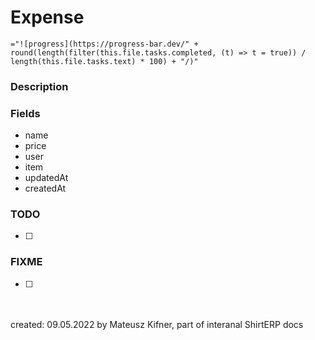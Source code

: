 # Expense
`="![progress](https://progress-bar.dev/" + round(length(filter(this.file.tasks.completed, (t) => t = true)) / length(this.file.tasks.text) * 100) + "/)"`

### Description

### Fields
- name
- price
- user
- item
- updatedAt
- createdAt

### TODO

- [ ] 

### FIXME
- [ ] 

<br/><br/>created: 09.05.2022
by Mateusz Kifner, part of interanal ShirtERP docs